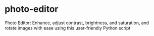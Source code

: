 # photo-editor
Photo Editor: Enhance, adjust contrast, brightness, and saturation, and rotate images with ease using this user-friendly Python script
